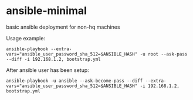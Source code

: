 # ansible-minimal
basic ansible deployment for non-hq machines

Usage example:

```
ansible-playbook --extra-vars="ansible_user_password_sha_512=$ANSIBLE_HASH" -u root --ask-pass --diff -i 192.168.1.2, bootstrap.yml
```

After ansible user has been setup:

```
ansible-playbook -u ansible --ask-become-pass --diff --extra-vars="ansible_user_password_sha_512=$ANSIBLE_HASH" -i 192.168.1.2, bootstrap.yml
```
